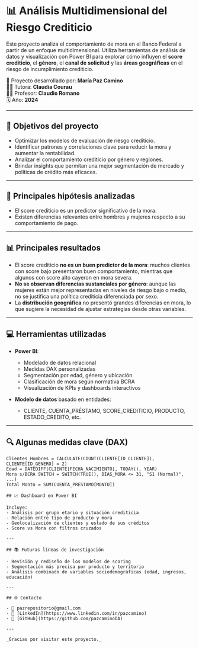 # 📊 Análisis Multidimensional del Riesgo Crediticio

Este proyecto analiza el comportamiento de mora en el Banco Federal a partir de un enfoque multidimensional. Utiliza herramientas de análisis de datos y visualización con Power BI para explorar cómo influyen el **score crediticio**, el **género**, el **canal de solicitud** y las **áreas geográficas** en el riesgo de incumplimiento crediticio.

📁 Proyecto desarrollado por: **María Paz Camino**  
👩‍🏫 Tutora: **Claudia Courau**  
👨‍🏫 Profesor: **Claudio Romano**  
🗓️ Año: **2024**

---

## 🎯 Objetivos del proyecto

- Optimizar los modelos de evaluación de riesgo crediticio.
- Identificar patrones y correlaciones clave para reducir la mora y aumentar la rentabilidad.
- Analizar el comportamiento crediticio por género y regiones.
- Brindar insights que permitan una mejor segmentación de mercado y políticas de crédito más eficaces.

---

## 📌 Principales hipótesis analizadas

- El score crediticio es un predictor significativo de la mora.
- Existen diferencias relevantes entre hombres y mujeres respecto a su comportamiento de pago.

---

## 📊 Principales resultados

- El score crediticio **no es un buen predictor de la mora**: muchos clientes con score bajo presentaron buen comportamiento, mientras que algunos con score alto cayeron en mora severa.
- **No se observan diferencias sustanciales por género**: aunque las mujeres están mejor representadas en niveles de riesgo bajo o medio, no se justifica una política crediticia diferenciada por sexo.
- La **distribución geográfica** no presentó grandes diferencias en mora, lo que sugiere la necesidad de ajustar estrategias desde otras variables.

---

## 💻 Herramientas utilizadas

- **Power BI**:  
  - Modelado de datos relacional  
  - Medidas DAX personalizadas  
  - Segmentación por edad, género y ubicación  
  - Clasificación de mora según normativa BCRA  
  - Visualización de KPIs y dashboards interactivos

- **Modelo de datos** basado en entidades:
  - CLIENTE, CUENTA_PRÉSTAMO, SCORE_CREDITICIO, PRODUCTO, ESTADO_CREDITO, etc.

---

## 🔍 Algunas medidas clave (DAX)

```DAX
Clientes_Hombres = CALCULATE(COUNT(CLIENTE[ID_CLIENTE]), CLIENTE[ID_GENERO] = 2)
Edad = DATEDIFF(CLIENTE[FECHA_NACIMIENTO], TODAY(), YEAR)
Mora s/BCRA SWITCH = SWITCH(TRUE(), DIAS_MORA <= 31, "S1 (Normal)", ...)
Total Monto = SUM(CUENTA_PRESTAMO[MONTO])

## 📈 Dashboard en Power BI

Incluye:
- Análisis por grupo etario y situación crediticia
- Relación entre tipo de producto y mora
- Geolocalización de clientes y estado de sus créditos
- Score vs Mora con filtros cruzados

---

## 📚 Futuras líneas de investigación

- Revisión y rediseño de los modelos de scoring
- Segmentación más precisa por producto y territorio
- Análisis combinado de variables sociodemográficas (edad, ingresos, educación)

---

## 🌐 Contacto

- 📧 pazrepositorio@gmail.com  
- 🔗 [LinkedIn](https://www.linkedin.com/in/pazcamino)  
- 💼 [GitHub](https://github.com/pazcaminoDA)

---

_Gracias por visitar este proyecto._


